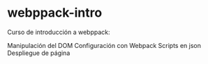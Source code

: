 # webppack-intro
Curso de introducción a webppack:

Manipulación del DOM
Configuración con Webpack
Scripts en json
Despliegue de página
